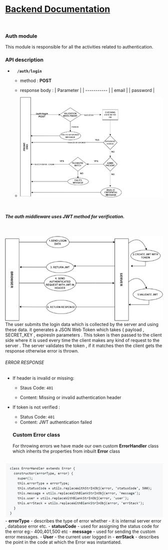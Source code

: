 # <u>Backend Documentation</u>
</br>

### Auth module
This module is responsible for all the activities related to authentication.

### API description
- <code> <b> /auth/login </b> </code>
    - method : <b>POST</b>
    - response body : 
        | Parameter   | 
        | ----------- | 
        | email       |
        | password    |

    - ![diagram](images/loginroute.jpg)
    <br>
##### The auth middleware uses JWT method for verification.
<br>

![diagram](images/jwt.jpg)
<br>
The user submits the login data which is collected by the server and using these data.
it generates a JSON Web Token which takes { payload , SECRET_KEY , expiresIn parameters . This token is then passed to the client side where it is used every time the client makes any kind of request to the server . The server validates the token , if it matches then the client gets the response otherwise error is thrown.

###### ERROR RESPONSE 
- If header is invalid or missing:
  - Staus Code: <code>401</code>

  - Content: Missing or invalid authentication header

- If token is not verified :
  - Status Code: <code>401</code>
  - Content: JWT authentication failed

  ### Custom Error class
  For throwing errors we have made our own custom <b>ErrorHandler</b> class which inherits the properties from inbuilt <b>Error</b> class 
 <br>

  <img src="images/error.jpg" width="800">
<br>
- <b>errorType</b> - describes the type of error whether - it is internal server error , database error etc.
- <b>statusCode</b> - used for assigning the status code for the error eg:- 400,401,500 etc
- <b>message</b> - used for sending the custom error messages.
- <b>User</b> - the current user logged in
- <b>errStack</b> -  describes the point in the code at which the Error was instantiated.




